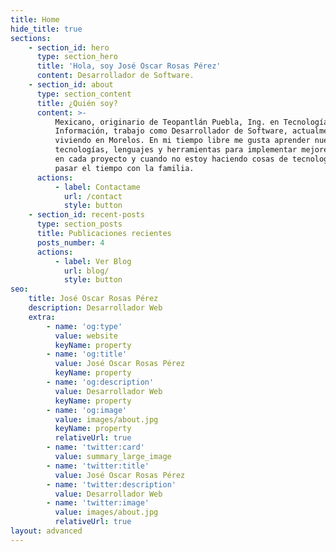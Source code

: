 ```yaml
---
title: Home
hide_title: true
sections:
    - section_id: hero
      type: section_hero
      title: 'Hola, soy José Oscar Rosas Pérez'
      content: Desarrollador de Software.
    - section_id: about
      type: section_content
      title: ¿Quién soy?
      content: >-
          Mexicano, originario de Teopantlán Puebla, Ing. en Tecnologías de la
          Información, trabajo como Desarrollador de Software, actualmente estoy
          viviendo en Morelos. En mi tiempo libre me gusta aprender nuevas
          tecnologías, lenguajes y herramientas para implementar mejores practicas
          en cada proyecto y cuando no estoy haciendo cosas de tecnología me gusta
          pasar el tiempo con la familia.
      actions:
          - label: Contactame
            url: /contact
            style: button
    - section_id: recent-posts
      type: section_posts
      title: Publicaciones recientes
      posts_number: 4
      actions:
          - label: Ver Blog
            url: blog/
            style: button
seo:
    title: José Oscar Rosas Pérez
    description: Desarrollador Web
    extra:
        - name: 'og:type'
          value: website
          keyName: property
        - name: 'og:title'
          value: José Oscar Rosas Pérez
          keyName: property
        - name: 'og:description'
          value: Desarrollador Web
          keyName: property
        - name: 'og:image'
          value: images/about.jpg
          keyName: property
          relativeUrl: true
        - name: 'twitter:card'
          value: summary_large_image
        - name: 'twitter:title'
          value: José Oscar Rosas Pérez
        - name: 'twitter:description'
          value: Desarrollador Web
        - name: 'twitter:image'
          value: images/about.jpg
          relativeUrl: true
layout: advanced
---
```

